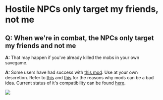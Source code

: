 # Hostile NPCs only target my friends, not me

## Q: When we're in combat, the NPCs only target my friends and not me

**A:** That may happen if you've already killed the mobs in your own savegame.

**A:** Some users have had success with [this mod](https://www.nexusmods.com/skyrimspecialedition/mods/2824). Use at your own descretion. Refer to [this](../../general-information/faq.md#q-can-i-use-other-mods-with-this-mod) and [this](../../general-information/faq.md#q-will-x-mod-work-with-this-mod) for the reasons why mods can be a bad idea. Current status of it's compatibility can be found [here](https://github.com/tiltedphoques/Mod-Compatibility/issues/41).

![](https://sxcu.net/5BrW7avy5.png)
